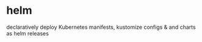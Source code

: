 # helm
declaratively deploy Kubernetes manifests, kustomize configs &amp; and charts as helm releases
